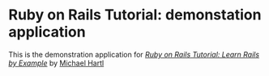 # Ruby on Rails Tutorial: demonstation application

This is the demonstration application for [*Ruby on Rails Tutorial: Learn Rails by Example*](http://railstutorial.org) by [Michael Hartl](http://michaelhartl.com)
